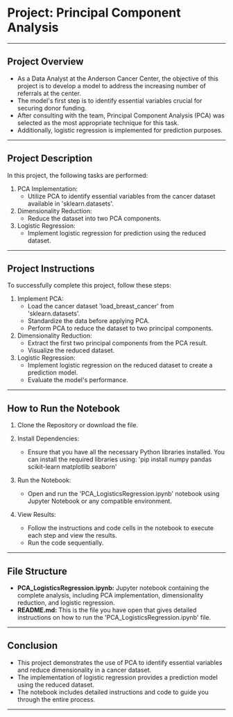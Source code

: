 # Project: Principal Component Analysis
------------------------------------------

## Project Overview

- As a Data Analyst at the Anderson Cancer Center, the objective of this project is to develop a model to address the increasing number of referrals at the center. 
- The model's first step is to identify essential variables crucial for securing donor funding. 
- After consulting with the team, Principal Component Analysis (PCA) was selected as the most appropriate technique for this task. 
- Additionally, logistic regression is implemented for prediction purposes.
---------------------------------------------------

## Project Description

In this project, the following tasks are performed:

1. PCA Implementation:
   - Utilize PCA to identify essential variables from the cancer dataset available in 'sklearn.datasets'.
2. Dimensionality Reduction:
   - Reduce the dataset into two PCA components.
3. Logistic Regression:
   - Implement logistic regression for prediction using the reduced dataset.
-------------------------------------------------------------------

## Project Instructions

To successfully complete this project, follow these steps:
1. Implement PCA:
   - Load the cancer dataset 'load_breast_cancer' from 'sklearn.datasets'.
   - Standardize the data before applying PCA.
   - Perform PCA to reduce the dataset to two principal components.
2. Dimensionality Reduction:
   - Extract the first two principal components from the PCA result.
   - Visualize the reduced dataset.
3. Logistic Regression:
   - Implement logistic regression on the reduced dataset to create a prediction model.
   - Evaluate the model's performance.
----------------------------------------------------------------------------------

## How to Run the Notebook

1. Clone the Repository or download the file.

2. Install Dependencies:
   - Ensure that you have all the necessary Python libraries installed. You can install the required libraries using:
   'pip install numpy pandas scikit-learn matplotlib seaborn'

3. Run the Notebook:
   - Open and run the 'PCA_LogisticsRegression.ipynb' notebook using Jupyter Notebook or any compatible environment.

4. View Results:
   - Follow the instructions and code cells in the notebook to execute each step and view the results.
   - Run the code sequentially.
--------------------------------------------------------------------------------------------------------

## File Structure

- **PCA_LogisticsRegression.ipynb:** Jupyter notebook containing the complete analysis, including PCA implementation, dimensionality reduction, and logistic regression.
- **README.md:** This is the file you have open that gives detailed instructions on how to run the 'PCA_LogisticsRegression.ipynb' file.
----------------------------------------------------------------------------------------------------------------

## Conclusion

- This project demonstrates the use of PCA to identify essential variables and reduce dimensionality in a cancer dataset. 
- The implementation of logistic regression provides a prediction model using the reduced dataset. 
- The notebook includes detailed instructions and code to guide you through the entire process.
------------------------------------------------------------------------------------------
